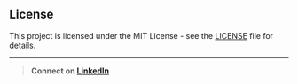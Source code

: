 ## License
This project is licensed under the MIT License - see the [LICENSE](LICENSE) file for details.

---
> **Connect on [LinkedIn](https://linkedin.com/in/username](https://www.linkedin.com/in/harrison-stokes/))**

